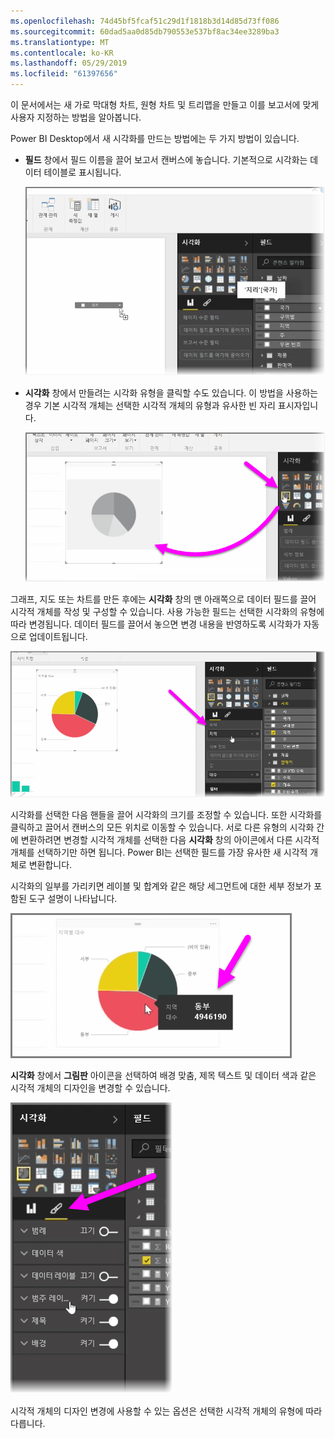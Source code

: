 ```yaml
---
ms.openlocfilehash: 74d45bf5fcaf51c29d1f1818b3d14d85d73ff086
ms.sourcegitcommit: 60dad5aa0d85db790553e537bf8ac34ee3289ba3
ms.translationtype: MT
ms.contentlocale: ko-KR
ms.lasthandoff: 05/29/2019
ms.locfileid: "61397656"
---
```

이 문서에서는 새 가로 막대형 차트, 원형 차트 및 트리맵을 만들고 이를 보고서에 맞게 사용자 지정하는 방법을 알아봅니다.

Power BI Desktop에서 새 시각화를 만드는 방법에는 두 가지 방법이 있습니다.

* **필드** 창에서 필드 이름을 끌어 보고서 캔버스에 놓습니다. 기본적으로 시각화는 데이터 테이블로 표시됩니다.
  
  ![](media/3-2-create-customize-simple-visualizations/3-2_1.png)
* **시각화** 창에서 만들려는 시각화 유형을 클릭할 수도 있습니다. 이 방법을 사용하는 경우 기본 시각적 개체는 선택한 시각적 개체의 유형과 유사한 빈 자리 표시자입니다.
  
  ![](media/3-2-create-customize-simple-visualizations/3-2_2.png)

그래프, 지도 또는 차트를 만든 후에는 **시각화** 창의 맨 아래쪽으로 데이터 필드를 끌어 시각적 개체를 작성 및 구성할 수 있습니다. 사용 가능한 필드는 선택한 시각화의 유형에 따라 변경됩니다. 데이터 필드를 끌어서 놓으면 변경 내용을 반영하도록 시각화가 자동으로 업데이트됩니다.

![](media/3-2-create-customize-simple-visualizations/3-2_3.png)

시각화를 선택한 다음 핸들을 끌어 시각화의 크기를 조정할 수 있습니다. 또한 시각화를 클릭하고 끌어서 캔버스의 모든 위치로 이동할 수 있습니다. 서로 다른 유형의 시각화 간에 변환하려면 변경할 시각적 개체를 선택한 다음 **시각화** 창의 아이콘에서 다른 시각적 개체를 선택하기만 하면 됩니다. Power BI는 선택한 필드를 가장 유사한 새 시각적 개체로 변환합니다.

시각화의 일부를 가리키면 레이블 및 합계와 같은 해당 세그먼트에 대한 세부 정보가 포함된 도구 설명이 나타납니다.

![](media/3-2-create-customize-simple-visualizations/3-2_4.png)

**시각화** 창에서 **그림판** 아이콘을 선택하여 배경 맞춤, 제목 텍스트 및 데이터 색과 같은 시각적 개체의 디자인을 변경할 수 있습니다.

![](media/3-2-create-customize-simple-visualizations/3-2_5.png)

시각적 개체의 디자인 변경에 사용할 수 있는 옵션은 선택한 시각적 개체의 유형에 따라 다릅니다.

